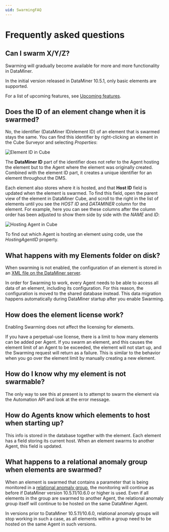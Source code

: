 ```yaml
---
uid: SwarmingFAQ
---
```


# Frequently asked questions

## Can I swarm X/Y/Z?

Swarming will gradually become available for more and more functionality in DataMiner.

In the initial version released in DataMiner 10.5.1, only basic elements are supported.

For a list of upcoming features, see [Upcoming features](xref:Swarming#upcoming-features).

## Does the ID of an element change when it is swarmed?

No, the identifier (DataMiner ID/element ID) of an element that is swarmed stays the same. You can find this identifier by right-clicking an element in the Cube Surveyor and selecting *Properties*:

![Element ID in Cube](~/dataminer/images/Swarming_FAQ_DataMinerID.png)

The **DataMiner ID** part of the identifier does not refer to the Agent hosting the element but to the Agent where the element was originally created. Combined with the element ID part, it creates a unique identifier for an element throughout the DMS.

Each element also stores where it is hosted, and that **Host ID** field is updated when the element is swarmed. To find this field, open the parent view of the element in DataMiner Cube, and scroll to the right in the list of elements until you see the *HOST ID* and *DATAMINER* column for the element. For example, here you can see these columns after the column order has been adjusted to show them side by side with the *NAME* and *ID*:

![Hosting Agent in Cube](~/dataminer/images/Swarming_FAQ_HostingAgentCube.png)

To find out which Agent is hosting an element using code, use the *HostingAgentID* property.

## What happens with my Elements folder on disk?

When swarming is not enabled, the configuration of an element is stored in an [XML file on the DataMiner server](xref:Elements1).

In order for Swarming to work, every Agent needs to be able to access all data of an element, including its configuration. For this reason, the configuration is moved to the shared database instead. This data migration happens automatically during DataMiner startup after you enable Swarming.

## How does the element license work?

Enabling Swarming does not affect the licensing for elements.

If you have a perpetual-use license, there is a limit to how many elements can be added per Agent. If you swarm an element, and this causes the element limit of an Agent to be exceeded, the element will not start up, and the Swarming request will return as a failure. This is similar to the behavior when you go over the element limit by manually creating a new element.

## How do I know why my element is not swarmable?

The only way to see this at present is to attempt to swarm the element via the Automation API and look at the error message.

## How do Agents know which elements to host when starting up?

This info is stored in the database together with the element. Each element has a field storing its current host. When an element swarms to another Agent, this field is updated.

## What happens to a relational anomaly group when elements are swarmed?

When an element is swarmed that contains a parameter that is being monitored in a [relational anomaly group](xref:Relational_anomaly_detection), the monitoring will continue as before if DataMiner version 10.5.11/10.6.0 or higher is used.<!-- RN 43686 --> Even if all elements in the group are swarmed to another Agent, the relational anomaly group itself will continue to be hosted on the same DataMiner Agent.

In versions prior to DataMiner 10.5.11/10.6.0, relational anomaly groups will stop working in such a case, as all elements within a group need to be hosted on the same Agent in such versions.

